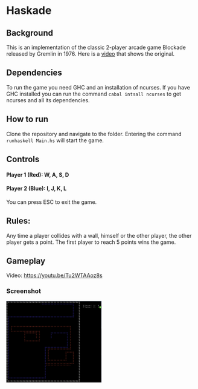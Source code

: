 # Haskade

## Background
This is an implementation of the classic 2-player arcade game Blockade released by Gremlin in 1976. Here is a [video](https://www.youtube.com/watch?v=5v-0CwiabZA) that shows the original.

## Dependencies
To run the game you need GHC and an installation of ncurses. If you have GHC installed you can run the command `cabal intsall ncurses` to get ncurses and all its dependencies.

## How to run
Clone the repository and navigate to the folder. Entering the command `runhaskell Main.hs` will start the game.

## Controls
#### Player 1 (Red): W, A, S, D
#### Player 2 (Blue): I, J, K, L
You can press ESC to exit the game.

## Rules:
Any time a player collides with a wall, himself or the other player, the other player gets a point. The first player to reach 5 points wins the game.

## Gameplay
Video: https://youtu.be/Tu2WTAAoz8s

### Screenshot
<img src="screenshot.png" alt="Screenshot from the game" width="50%"/>
